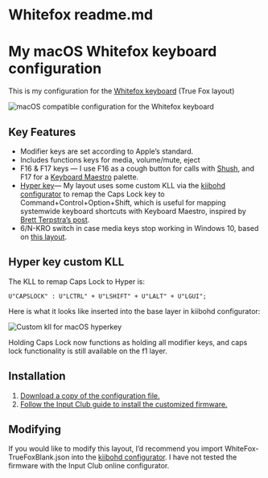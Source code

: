 # Whitefox readme.md
# My macOS Whitefox keyboard configuration

This is my configuration for the  [Whitefox keyboard](https://input.club/whitefox/) (True Fox layout)

![macOS compatible configuration for the Whitefox keyboard](https://raw.githubusercontent.com/crosbyhayton/whitefox/master/assets/kiibohd-config.png)

## Key Features

* Modifier keys are set according to Apple’s standard.
* Includes functions keys for media, volume/mute, eject
* F16 & F17 keys — I use F16 as a cough button for calls with [Shush](http://mizage.com/shush/), and F17 for a [Keyboard Maestro](https://www.keyboardmaestro.com/main/) palette.
* [Hyper key](http://brettterpstra.com/2012/12/08/a-useful-caps-lock-key/)— My layout uses some custom KLL via the [kiibohd configurator](https://github.com/kiibohd/configurator)  to remap the Caps Lock key to Command+Control+Option+Shift, which is useful for mapping systemwide keyboard shortcuts with Keyboard Maestro, inspired by [Brett Terpstra’s post](http://brettterpstra.com/2012/12/08/a-useful-caps-lock-key/).
* 6/N-KRO switch in case media keys stop working in Windows 10, based on [this layout](https://github.com/boyvanamstel/Whitefox-keyboard-macOS-configuration).

## Hyper key custom KLL
The KLL to remap Caps Lock to Hyper is:

`U"CAPSLOCK" : U"LCTRL" + U"LSHIFT" + U"LALT" + U"LGUI";`

Here is what it looks like inserted into the base layer in kiibohd configurator:

![Custom kll for macOS hyperkey](https://raw.githubusercontent.com/crosbyhayton/whitefox/master/assets/kiibohd-custom-kll.png)

Holding Caps Lock now functions as holding all modifier keys, and caps lock functionality is still available on the f1 layer.

## Installation
1. [Download a copy of the configuration file.](https://github.com/crosbyhayton/whitefox/archive/master.zip)
2. [Follow the Input Club guide to install the customized firmware.](https://input.club/configurator-setup/)

## Modifying
If you would like to modify this layout, I’d recommend you import WhiteFox-TrueFoxBlank.json into the [kiibohd configurator](https://github.com/kiibohd/configurator). I have not tested the firmware with the Input Club online configurator.

